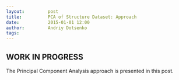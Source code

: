 ```yaml
---
layout:     	post
title:      	PCA of Structure Dataset: Approach
date:       	2015-01-01 12:00
author:     	Andriy Dotsenko
tags:         
---
```

## WORK IN PROGRESS ##

The Principal Component Analysis approach is presented in this post.

